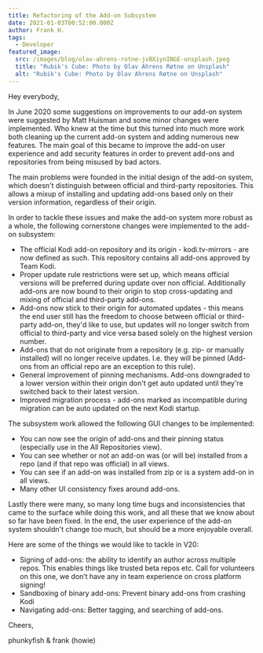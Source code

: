 ```yaml
---
title: Refactoring of the Add-on Subsystem
date: 2021-01-03T00:52:00.000Z
author: Frank H.
tags:
  - Developer
featured_image:
  src: /images/blog/olav-ahrens-rotne-jvBXiynINGE-unsplash.jpeg
  title: "Rubik's Cube: Photo by Olav Ahrens Røtne on Unsplash"
  alt: "Rubik's Cube: Photo by Olav Ahrens Røtne on Unsplash"
---
```


Hey everybody,

In June 2020 some suggestions on improvements to our add-on system were suggested by Matt Huisman and some minor changes were implemented. Who knew at the time but this turned into much more work both cleaning up the current add-on system and adding numerous new features. The main goal of this became to improve the add-on user experience and add security features in order to prevent add-ons and repositories from being misused by bad actors.

The main problems were founded in the initial design of the add-on system, which doesn't distinguish between official and third-party repositories. This allows a mixup of installing and updating add-ons based only on their version information, regardless of their origin.

In order to tackle these issues and make the add-on system more robust as a whole, the following cornerstone changes were implemented to the add-on subsystem:

- The official Kodi add-on repository and its origin - kodi.tv-mirrors - are now defined as such. This repository contains all add-ons approved by Team Kodi.
- Proper update rule restrictions were set up, which means official versions will be preferred during update over non official. Additionally add-ons are now bound to their origin to stop cross-updating and mixing of official and third-party add-ons.
- Add-ons now stick to their origin for automated updates - this means the end user still has the freedom to choose between official or third-party add-on, they'd like to use, but updates will no longer switch from official to third-party and vice versa based solely on the highest version number.
- Add-ons that do not originate from a repository (e.g. zip- or manually installed) will no longer receive updates. I.e. they will be pinned (Add-ons from an official repo are an exception to this rule).
- General improvement of pinning mechanisms. Add-ons downgraded to a lower version within their origin don't get auto updated until they're switched back to their latest version.
- Improved migration process - add-ons marked as incompatible during migration can be auto updated on the next Kodi startup.

The subsystem work allowed the following GUI changes to be implemented:

- You can now see the origin of add-ons and their pinning status (especially use in the All Repositories view).
- You can see whether or not an add-on was (or will be) installed from a repo (and if that repo was official) in all views.
- You can see if an add-on was installed from zip or is a system add-on in all views.
- Many other UI consistency fixes around add-ons.

Lastly there were many, so many long time bugs and inconsistencies that came to the surface while doing this work, and all these that we know about so far have been fixed. In the end, the user experience of the add-on system shouldn't change too much, but should be a more enjoyable overall.

Here are some of the things we would like to tackle in V20:

- Signing of add-ons: the ability to identify an author across multiple repos. This enables things like trusted beta repos etc. Call for volunteers on this one, we don’t have any in team experience on cross platform signing!
- Sandboxing of binary add-ons: Prevent binary add-ons from crashing Kodi
- Navigating add-ons: Better tagging, and searching of add-ons.

Cheers,

phunkyfish & frank (howie)
